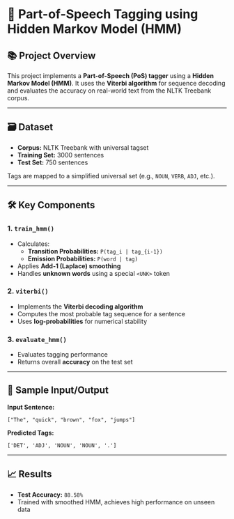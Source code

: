 
# 📝 Part-of-Speech Tagging using Hidden Markov Model (HMM)

## 📚 Project Overview

This project implements a **Part-of-Speech (PoS) tagger** using a **Hidden Markov Model (HMM)**. It uses the **Viterbi algorithm** for sequence decoding and evaluates the accuracy on real-world text from the NLTK Treebank corpus.

---

## 🗃️ Dataset

- **Corpus:** NLTK Treebank with universal tagset
- **Training Set:** 3000 sentences
- **Test Set:** 750 sentences

Tags are mapped to a simplified universal set (e.g., `NOUN`, `VERB`, `ADJ`, etc.).

---

## 🛠️ Key Components

### 1. `train_hmm()`
- Calculates:
  - **Transition Probabilities:** `P(tag_i | tag_{i-1})`
  - **Emission Probabilities:** `P(word | tag)`
- Applies **Add-1 (Laplace) smoothing**
- Handles **unknown words** using a special `<UNK>` token

### 2. `viterbi()`
- Implements the **Viterbi decoding algorithm**
- Computes the most probable tag sequence for a sentence
- Uses **log-probabilities** for numerical stability

### 3. `evaluate_hmm()`
- Evaluates tagging performance
- Returns overall **accuracy** on the test set

---

## 🧪 Sample Input/Output

**Input Sentence:**
```
["The", "quick", "brown", "fox", "jumps"]
```

**Predicted Tags:**
```
['DET', 'ADJ', 'NOUN', 'NOUN', '.']
```

---

## 📈 Results

- **Test Accuracy:** `88.58%`
- Trained with smoothed HMM, achieves high performance on unseen data

